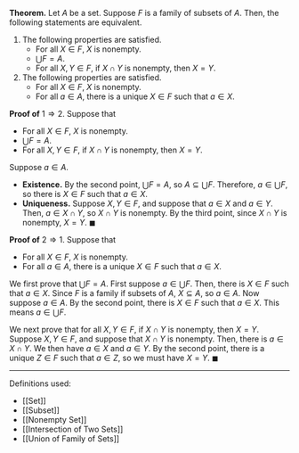 **Theorem.** Let $A$ be a set. Suppose $F$ is a family of subsets of $A$. Then, the following statements are equivalent.
1. The following properties are satisfied.
	- For all $X\in F$, $X$ is nonempty.
	- $\bigcup F=A$.
	- For all $X,Y\in F$, if $X\cap Y$ is nonempty, then $X=Y$.
2. The following properties are satisfied.
	- For all $X\in F$, $X$ is nonempty.
	- For all $a\in A$, there is a unique $X\in F$ such that $a\in X$.

**Proof of** $1\Rightarrow 2$. Suppose that
- For all $X\in F$, $X$ is nonempty.
- $\bigcup F=A$.
- For all $X,Y\in F$, if $X\cap Y$ is nonempty, then $X=Y$.

Suppose $a\in A$.
- **Existence.** By the second point, $\bigcup F=A$, so $A\subseteq \bigcup F$. Therefore, $a\in\bigcup F$, so there is $X\in F$ such that $a\in X$.
- **Uniqueness.** Suppose $X,Y\in F$, and suppose that $a\in X$ and $a\in Y$. Then, $a\in X\cap Y$, so $X\cap Y$ is nonempty. By the third point, since $X\cap Y$ is nonempty, $X=Y$. $\blacksquare$

**Proof of** $2\Rightarrow 1$. Suppose that
- For all $X\in F$, $X$ is nonempty.
- For all $a\in A$, there is a unique $X\in F$ such that $a\in X$.

We first prove that $\bigcup F=A$. First suppose $a\in\bigcup F$. Then, there is $X\in F$ such that $a\in X$. Since $F$ is a family if subsets of $A$, $X\subseteq A$, so $a\in A$. Now suppose $a\in A$. By the second point, there is $X\in F$ such that $a\in X$. This means $a\in\bigcup F$.

We next prove that for all $X,Y\in F$, if $X\cap Y$ is nonempty, then $X=Y$. Suppose $X,Y\in F$, and suppose that $X\cap Y$ is nonempty. Then, there is $a\in X\cap Y$. We then have $a\in X$ and $a\in Y$. By the second point, there is a unique $Z\in F$ such that $a\in Z$, so we must have $X=Y$. $\blacksquare$
***
Definitions used:
- [[Set]]
- [[Subset]]
- [[Nonempty Set]]
- [[Intersection of Two Sets]]
- [[Union of Family of Sets]]